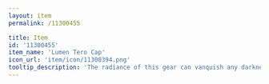 ```yaml
---
layout: item
permalink: /11300455

title: Item
id: '11300455'
item_name: 'Lumen Tero Cap'
icon_url: 'item/icon/11300394.png'
tooltip_description: 'The radiance of this gear can vanquish any darkness. Legend says it was left behind by beings of pure light.'
---
```

